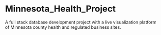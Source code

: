 # Minnesota_Health_Project
A full stack database development project with a live visualization platform of Minnesota county health and regulated business sites.
